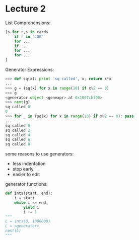 # Lecture 2 #

List Comprehensions: 
```python
[s for r,s in cards
    if r in 'JQK'
    for ...
    if ...
    for ...
    for ...
]
```
Generator Expressions:
```python
>>> def sq(x): print 'sq called', x; return x*x
... 
>>> g = (sq(x) for x in range(10) if x%2 == 0)
>>> g
<generator object <genexpr> at 0x1007cbf00>
>>> next(g)
sq called 0
0
>>> for _ in (sq(x) for x in range(10) if x%2 == 0): pass
... 
sq called 0
sq called 2
sq called 4
sq called 6
sq called 8
```
some reasons to use generators:
- less indentation
- stop early
- easier to edit

generator functions:
```python
def ints(start, end):
    i = start
    while i <= end:
        yield i
        i += 1
"""
L = ints(0, 1000000)
L = <generator>
next(L)
"""
```
